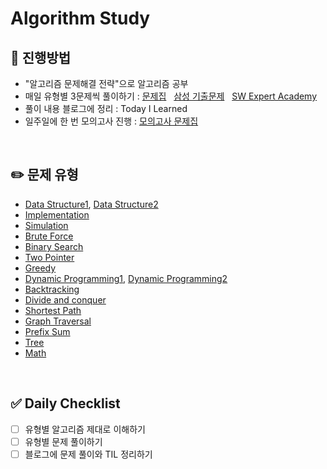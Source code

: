# Algorithm Study


## :notebook: 진행방법
- "알고리즘 문제해결 전략"으로 알고리즘 공부
- 매일 유형별 3문제씩 풀이하기 : [문제집](https://github.com/tony9402/baekjoon) &nbsp; [삼성 기출문제](https://www.codetree.ai/training-field/frequent-problems/?page=1&pageSize=20&username=) &nbsp; [SW Expert Academy](https://swexpertacademy.com/)
- 풀이 내용 블로그에 정리 : Today I Learned
- 일주일에 한 번 모의고사 진행 : [모의고사 문제집](https://github.com/tony9402/baekjoon/blob/main/picked.md)

<br>

## :pencil2: 문제 유형
- [Data Structure1](https://github.com/tony9402/baekjoon/tree/main/data_structure), [Data Structure2](https://github.com/tony9402/baekjoon/tree/main/data_structure2)
- [Implementation](https://github.com/tony9402/baekjoon/tree/main/implementation)
- [Simulation](https://github.com/tony9402/baekjoon/tree/main/simulation)
- [Brute Force](https://github.com/tony9402/baekjoon/tree/main/brute_force)
- [Binary Search](https://github.com/tony9402/baekjoon/tree/main/binary_search)
- [Two Pointer](https://github.com/tony9402/baekjoon/tree/main/two_pointer)
- [Greedy](https://github.com/tony9402/baekjoon/tree/main/greedy)
- [Dynamic Programming1](https://github.com/tony9402/baekjoon/tree/main/dynamic_programming_1), [Dynamic Programming2](https://github.com/tony9402/baekjoon/tree/main/dynamic_programming_2)
- [Backtracking](https://github.com/tony9402/baekjoon/tree/main/backtracking)
- [Divide and conquer](https://github.com/tony9402/baekjoon/tree/main/divide_and_conquer)
- [Shortest Path](https://github.com/tony9402/baekjoon/tree/main/shortest_path)
- [Graph Traversal](https://github.com/tony9402/baekjoon/tree/main/graph_traversal)
- [Prefix Sum](https://github.com/tony9402/baekjoon/tree/main/prefix_sum)
- [Tree](https://github.com/tony9402/baekjoon/tree/main/tree)
- [Math](https://github.com/tony9402/baekjoon/tree/main/math)


<br>

## :white_check_mark: Daily Checklist
- [ ] 유형별 알고리즘 제대로 이해하기
- [ ] 유형별 문제 풀이하기
- [ ] 블로그에 문제 풀이와 TIL 정리하기
